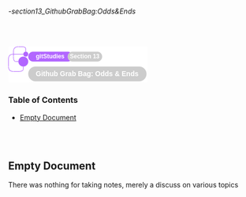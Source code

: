 ###### -section13_GithubGrabBag:Odds&Ends

<br>

<!--
Section Header
-->

![section13Header](../src/doc/section13Header.png 'Section 13 Header')

<!--
Table of Contents 
-->

### Table of Contents

+ [Empty Document](#empty-document)

<br>
<br>

<!--
Start of Document
-->

## **Empty Document**

There was nothing for taking notes, merely a discuss on various topics

<br>
<br>

<!--
End of Document
-->
